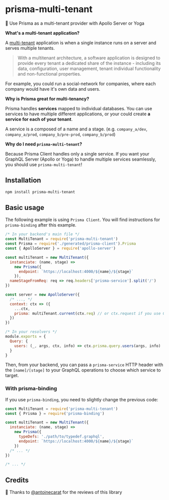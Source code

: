# prisma-multi-tenant

🧭 Use Prisma as a multi-tenant provider with Apollo Server or Yoga

**What's a multi-tenant application?**

A [multi-tenant](https://en.wikipedia.org/wiki/Multitenancy) application is when a single instance runs on a server and serves multiple tenants.

> With a multitenant architecture, a software application is designed to provide every tenant a dedicated share of the instance - including its data, configuration, user management, tenant individual functionality and non-functional properties.

For example, you could run a social-network for companies, where each company would have it's own data and users.

**Why is Prisma great for multi-tenancy?**

Prisma handles **services** mapped to individual databases. You can use services to have multiple different applications, or your could create **a service for each of your tenant**.

A service is a composed of a name and a stage. (e.g. `company_a/dev`, `company_a/prod`, `company_b/pre-prod`, `company_b/prod`)

**Why do I need `prisma-multi-tenant`?**

Because Prisma Client handles only a single service. If you want your GraphQL Server (Apollo or Yoga) to handle multiple services seamlessly, you should use `prisma-multi-tenant`!

## Installation

```bash
npm install prisma-multi-tenant
```

## Basic usage

The following example is using `Prisma Client`. You will find instructions for `prisma-binding` after this example.

```js
/* In your backend's main file */
const MultiTenant = require('prisma-multi-tenant')
const Prisma = require('./generated/prisma-client').Prisma
const { ApolloServer } = require('apollo-server')

const multiTenant = new MultiTenant({
  instanciate: (name, stage) =>
    new Prisma({
      endpoint: `https://localhost:4000/${name}/${stage}`
    }),
  nameStageFromReq: req => req.headers['prisma-service'].split('/')
})

const server = new ApolloServer({
  /* ..., */
  context: ctx => ({
    ...ctx,
    prisma: multiTenant.current(ctx.req) // or ctx.request if you use GraphQL-Yoga
  })
})

/* In your resolvers */
module.exports = {
  Query: {
    users: (_, args, ctx, info) => ctx.prisma.query.users(args, info)
  }
}
```

Then, from your backend, you can pass a `prisma-service` HTTP header with the `[name]/[stage]` to your GraphQL operations to choose which service to target.

### With prisma-binding

If you use `prisma-binding`, you need to slightly change the previous code:

```js
const MultiTenant = require('prisma-multi-tenant')
const { Prisma } = require('prisma-binding')

const multiTenant = new MultiTenant({
  instanciate: (name, stage) =>
    new Prisma({
      typeDefs: './path/to/typedef.graphql',
      endpoint: `https://localhost:4000/${name}/${stage}`
    })
  /* ... */
})

/* ... */
```

## Credits

🙌 Thanks to [@antoinecarat](https://github.com/antoinecarat) for the reviews of this library
